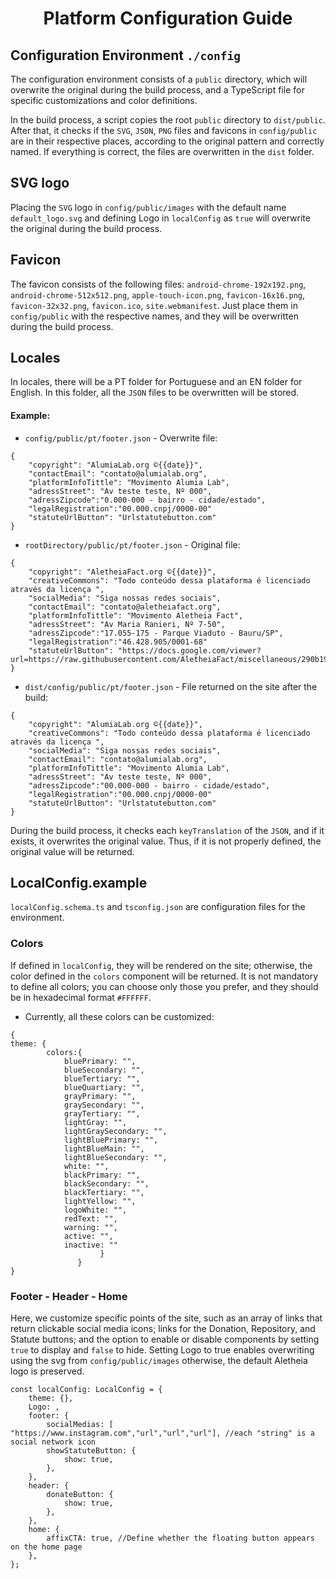 <h1 align="center">Platform Configuration Guide</h1>

## Configuration Environment `./config`
The configuration environment consists of a `public` directory, which will overwrite the original during the build process, and a TypeScript file for specific customizations and color definitions.

In the build process, a script copies the root `public` directory to `dist/public`. After that, it checks if the `SVG`, `JSON`, `PNG` files and favicons in `config/public` are in their respective places, according to the original pattern and correctly named. If everything is correct, the files are overwritten in the `dist` folder.

## SVG logo
Placing the `SVG` logo in `config/public/images` with the default name `default_logo.svg` and defining Logo in `localConfig` as `true` will overwrite the original during the build process.

## Favicon 
The favicon consists of the following files: `android-chrome-192x192.png`, `android-chrome-512x512.png`, `apple-touch-icon.png`, `favicon-16x16.png`, `favicon-32x32.png`, `favicon.ico`, `site.webmanifest`. Just place them in `config/public` with the respective names, and they will be overwritten during the build process.

## Locales
In locales, there will be a PT folder for Portuguese and an EN folder for English. In this folder, all the `JSON` files to be overwritten will be stored.
#### Example:
- `config/public/pt/footer.json` - Overwrite file:
```
{
    "copyright": "AlumiaLab.org ©{{date}}",
    "contactEmail": "contato@alumialab.org",
    "platformInfoTittle": "Movimento Alumia Lab",
    "adressStreet": "Av teste teste, Nº 000",
    "adressZipcode":"0.000-000 - bairro - cidade/estado",
    "legalRegistration":"00.000.cnpj/0000-00" 
    "statuteUrlButton": "Urlstatutebutton.com"
}
```
- `rootDirectory/public/pt/footer.json` - Original file:
```
{
    "copyright": "AletheiaFact.org ©{{date}}",
    "creativeCommons": "Todo conteúdo dessa plataforma é licenciado através da licença ",
    "socialMedia": "Siga nossas redes sociais",
    "contactEmail": "contato@aletheiafact.org",
    "platformInfoTittle": "Movimento Aletheia Fact",
    "adressStreet": "Av Maria Ranieri, Nº 7-50",
    "adressZipcode":"17.055-175 - Parque Viaduto - Bauru/SP",
    "legalRegistration":"46.428.905/0001-68"
    "statuteUrlButton": "https://docs.google.com/viewer?url=https://raw.githubusercontent.com/AletheiaFact/miscellaneous/290b19847f0da521963f74e7947d7863bf5d5624/documents/org_legal_register.pdf"
}
```
- `dist/config/public/pt/footer.json`  - File returned on the site after the build: 
```
{
    "copyright": "AlumiaLab.org ©{{date}}",
    "creativeCommons": "Todo conteúdo dessa plataforma é licenciado através da licença ",
    "socialMedia": "Siga nossas redes sociais",
    "contactEmail": "contato@alumialab.org",
    "platformInfoTittle": "Movimento Alumia Lab",
    "adressStreet": "Av teste teste, Nº 000",
    "adressZipcode":"00.000-000 - bairro - cidade/estado",
    "legalRegistration":"00.000.cnpj/0000-00"
    "statuteUrlButton": "Urlstatutebutton.com"
}
```
During the build process, it checks each `keyTranslation` of the `JSON`, and if it exists, it overwrites the original value. Thus, if it is not properly defined, the original value will be returned.

## LocalConfig.example
`localConfig.schema.ts` and `tsconfig.json` are configuration files for the environment.

### Colors
If defined in `localConfig`, they will be rendered on the site; otherwise, the color defined in the `colors` component will be returned. It is not mandatory to define all colors; you can choose only those you prefer, and they should be in hexadecimal format `#FFFFFF`.
- Currently, all these colors can be customized:
```
{
theme: {
        colors:{
            bluePrimary: "",
            blueSecondary: "",
            blueTertiary: "",
            blueQuartiary: "",
            grayPrimary: "",
            graySecondary: "",
            grayTertiary: "",
            lightGray: "",
            lightGraySecondary: "",
            lightBluePrimary: "",
            lightBlueMain: "",
            lightBlueSecondary: "",
            white: "",
            blackPrimary: "",
            blackSecondary: "",
            blackTertiary: "",
            lightYellow: "",
            logoWhite: "",
            redText: "",
            warning: "",
            active: "",
            inactive: ""
                    }
               }
}
```

### Footer - Header - Home
Here, we customize specific points of the site, such as an array of links that return clickable social media icons; links for the Donation, Repository, and Statute buttons; and the option to enable or disable components by setting `true` to display and `false` to hide. Setting Logo to true enables overwriting using the svg from `config/public/images` otherwise, the default Aletheia logo is preserved.
```
const localConfig: LocalConfig = {
    theme: {},
    Logo: ,
    footer: {
        socialMedias: [ "https://www.instagram.com","url","url","url"], //each "string" is a social network icon
        showStatuteButton: {
            show: true,
        },
    },
    header: {
        donateButton: {
            show: true,
        },
    },
    home: {
        affixCTA: true, //Define whether the floating button appears on the home page
    },
};
```